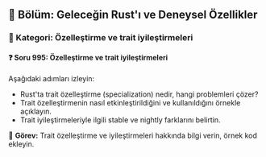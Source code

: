 ## 📘 Bölüm: Geleceğin Rust'ı ve Deneysel Özellikler  
### 🔹 Kategori: Özelleştirme ve trait iyileştirmeleri  
#### ❓ Soru 995: Özelleştirme ve trait iyileştirmeleri

Aşağıdaki adımları izleyin:

- Rust'ta trait özelleştirme (specialization) nedir, hangi problemleri çözer?
- Trait özelleştirmenin nasıl etkinleştirildiğini ve kullanıldığını örnekle açıklayın.
- Trait iyileştirmeleriyle ilgili stable ve nightly farklarını belirtin.

🔧 **Görev:** Trait özelleştirme ve iyileştirmeleri hakkında bilgi verin, örnek kod ekleyin.
